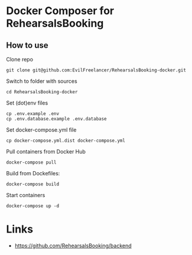 # Docker Composer for RehearsalsBooking

## How to use

Clone repo

    git clone git@github.com:EvilFreelancer/RehearsalsBooking-docker.git

Switch to folder with sources

    cd RehearsalsBooking-docker

Set (dot)env files

    cp .env.example .env
    cp .env.database.example .env.database

Set docker-compose.yml file

    cp docker-compose.yml.dist docker-compose.yml

Pull containers from Docker Hub

    docker-compose pull

Build from Dockefiles:

    docker-compose build

Start containers

    docker-compose up -d

# Links

* https://github.com/RehearsalsBooking/backend
